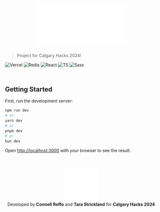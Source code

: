 <h1 align="center">
    <img width="300px" src="public/atla-logo-full.svg" />
</h1>

> Project for Calgary Hacks 2024!

![Vercel](https://img.shields.io/badge/Vercel-000000?style=for-the-badge&logo=vercel&logoColor=white)
![Redis](https://img.shields.io/badge/redis-%23DD0031.svg?&style=for-the-badge&logo=redis&logoColor=white)
![React](https://img.shields.io/badge/React-20232A?style=for-the-badge&logo=react&logoColor=61DAFB)
![TS](https://img.shields.io/badge/TypeScript-007ACC?style=for-the-badge&logo=typescript&logoColor=white)
![Sass](https://img.shields.io/badge/Sass-CC6699?style=for-the-badge&logo=sass&logoColor=white)

<br />

## Getting Started

First, run the development server:

```bash
npm run dev
# or
yarn dev
# or
pnpm dev
# or
bun dev
```

Open [http://localhost:3000](http://localhost:3000) with your browser to see the result.

<br />
<br />

<footer align="center">
    <img width="110px" src="public/atla-logo-small.svg" />
    <div>Developed by <b>Connell Reffo</b> and <b>Tara Strickland</b> for <b>Calgary Hacks 2024</b></div>
</footer>